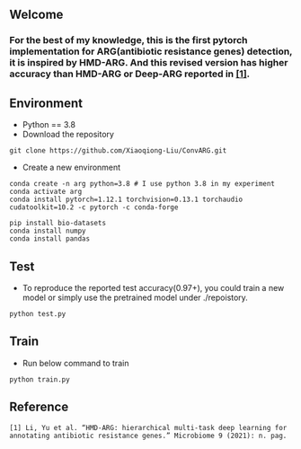 ## Welcome
### For the best of my knowledge, this is the first pytorch implementation for ARG(antibiotic resistance genes) detection, it is inspired by HMD-ARG. And this revised version has higher accuracy than HMD-ARG or Deep-ARG reported in <a href="https://microbiomejournal.biomedcentral.com/articles/10.1186/s40168-021-01002-3">[1]</a>.

## Environment
* Python == 3.8
* Download the repository
```
git clone https://github.com/Xiaoqiong-Liu/ConvARG.git
```

* Create a new environment
```
conda create -n arg python=3.8 # I use python 3.8 in my experiment
conda activate arg
conda install pytorch=1.12.1 torchvision=0.13.1 torchaudio cudatoolkit=10.2 -c pytorch -c conda-forge

pip install bio-datasets
conda install numpy
conda install pandas
```

## Test
* To reproduce the reported test accuracy(0.97+), you could train a new model or simply use the pretrained model under ./repoistory.
```
python test.py

```

## Train
* Run below command to train
```
python train.py

```

## Reference
```
[1] Li, Yu et al. “HMD-ARG: hierarchical multi-task deep learning for annotating antibiotic resistance genes.” Microbiome 9 (2021): n. pag.

```